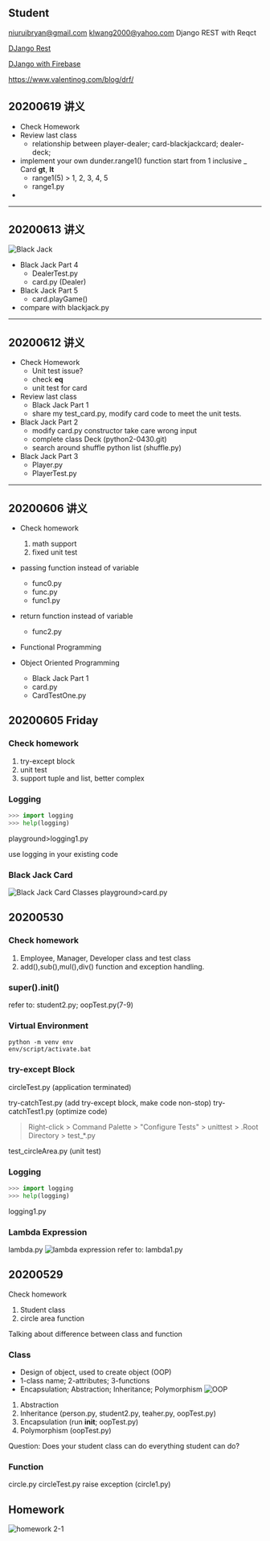 ## Student
niuruibryan@gmail.com
klwang2000@yahoo.com
Django REST with Reqct

[DJango Rest](https://www.valentinog.com/blog/drf/)

[DJango with Firebase](https://medium.com/@canadiyaman/how-to-use-firebase-with-django-project-34578516bafe)

https://www.valentinog.com/blog/drf/

## 20200619 讲义
* Check Homework
* Review last class
    - relationship between player-dealer; card-blackjackcard; dealer-deck;
* implement your own dunder.range1() function start from 1 inclusive
    _ Card __gt__, __lt__
    - range1(5) > 1, 2, 3, 4, 5
    - range1.py
* 

---
## 20200613 讲义
![Black Jack](./images/blackjack.png)
* Black Jack Part 4
    - DealerTest.py
    - card.py (Dealer)
* Black Jack Part 5
    - card.playGame()
* compare with blackjack.py

---
## 20200612 讲义
* Check Homework
    - Unit test issue?
    - check __eq__
    - unit test for card
* Review last class
    - Black Jack Part 1
    - share my test_card.py, modify card code to meet the unit tests.
* Black Jack Part 2
    - modify card.py constructor take care wrong input
    - complete class Deck (python2-0430.git)
    - search around shuffle python list (shuffle.py)
* Black Jack Part 3 
    - Player.py
    - PlayerTest.py

---
## 20200606 讲义
* Check homework
    1. math support
    2. fixed unit test

* passing function instead of variable 
    - func0.py
    - func.py
    - func1.py

* return function instead of variable
    - func2.py

* Functional Programming
* Object Oriented Programming
    - Black Jack Part 1
    - card.py
    - CardTestOne.py

## 20200605 Friday
### Check homework
1. try-except block
2. unit test
3. support tuple and list, better complex

### Logging
```py
>>> import logging
>>> help(logging)
```
playground>logging1.py

use logging in your existing code

### Black Jack Card
![Black Jack Card Classes](./images/BlackJackCard1.png)
playground>card.py

## 20200530
### Check homework
1. Employee, Manager, Developer class and test class
2. add(),sub(),mul(),div() function and exception handling.

### super().__init__()
refer to: student2.py; oopTest.py(7-9)


### Virtual Environment
```
python -m venv env
env/script/activate.bat
```

### try-except Block
circleTest.py (application terminated)

try-catchTest.py (add try-except block, make code non-stop)
try-catchTest1.py (optimize code)

>Right-click > Command Palette > "Configure Tests" > unittest > .Root Directory > test_*.py

test_circleArea.py (unit test)

### Logging
```py
>>> import logging
>>> help(logging)
```
logging1.py

### Lambda Expression
lambda.py
![lambda expression](lambda.png)
refer to: lambda1.py

## 20200529

Check homework
1. Student class
2. circle area function

Talking about difference between class and function

### Class
* Design of object, used to create object (OOP)
* 1-class name; 2-attributes; 3-functions
* Encapsulation; Abstraction; Inheritance; Polymorphism
![OOP](oop.png)
1. Abstraction
2. Inheritance (person.py, student2.py, teaher.py, oopTest.py)
3. Encapsulation (run __init__; oopTest.py)
4. Polymorphism (oopTest.py)

Question:
Does your student class can do everything student can do?

### Function
circle.py
circleTest.py
raise exception (circle1.py)
## Homework
![homework 2-1](homework2-1.png)